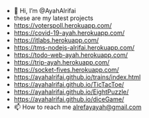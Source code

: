 - 👋 Hi, I’m @AyahAlrifai
- these are my latest projects
- https://voterspoll.herokuapp.com/
- https://covid-19-ayah.herokuapp.com/
- https://itlabs.herokuapp.com/
- https://tms-nodejs-alrifai.herokuapp.com/
- https://todo-web-ayah.herokuapp.com/
- https://trip-ayah.herokuapp.com/
- https://socket-fives.herokuapp.com/
- https://ayahalrifai.github.io/trains/index.html
- https://ayahalrifai.github.io/TicTacToe/
- https://ayahalrifai.github.io/EightPuzzle/
- https://ayahalrifai.github.io/diceGame/
- 📫 How to reach me alrefayayah@gmail.com

<!---
AyahAlrifai/AyahAlrifai is a ✨ special ✨ repository because its `README.md` (this file) appears on your GitHub profile.
You can click the Preview link to take a look at your changes.
--->

